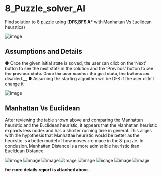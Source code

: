 # 8_Puzzle_solver_AI
Find solution to 8 puzzle using (**DFS**,**BFS**,**A*** with Manhattan Vs Euclidean heurstics)

![image](https://user-images.githubusercontent.com/54478282/169845334-e02fa837-8bbe-49bd-9ccb-ecdeb3c5f40b.png)

## Assumptions and Details
● Once the given initial state is solved, the user can click on
the ‘Next’ button to see the next state in the solution and
the ‘Previous’ button to see the previous state. Once the
user reaches the goal state, the buttons are disabled.__
● Assuming the starting algorithm will be DFS if the user
didn’t change it



![image](https://user-images.githubusercontent.com/54478282/169845974-31524f0b-2d2d-4357-866a-d536d7cd3d31.png)

## **Manhattan Vs Euclidean**
After reviewing the table shown above and comparing the
Manhattan heuristic and the Euclidean heuristic, it appears
that the Manhattan heuristic expands less nodes and has a
shorter running time in general. This aligns with the
hypothesis that Manhattan heuristic would be better as the
heuristic is a better model of how moves are made in the
8-puzzle. In conclusion, Manhattan Distance is a more
admissible heuristic than Euclidean Distance.

![image](https://user-images.githubusercontent.com/54478282/169846141-5a7e1d10-ad6d-41c8-bbc3-8d04f13be47e.png)
![image](https://user-images.githubusercontent.com/54478282/169846214-0aad7ed1-8e46-411c-bfb5-5e62244f23fe.png)
![image](https://user-images.githubusercontent.com/54478282/169846283-b1d92d37-7002-4a18-b83c-35fc5b4bea21.png)
![image](https://user-images.githubusercontent.com/54478282/169846352-55ca11b7-3744-4457-abf0-3c44f33e5a4e.png)
![image](https://user-images.githubusercontent.com/54478282/169846398-11a52dc6-4ab5-442b-b496-8bb0b75640d6.png)
![image](https://user-images.githubusercontent.com/54478282/169846482-11834a1f-8ab8-488a-817f-30fc34be4bfb.png)
![image](https://user-images.githubusercontent.com/54478282/169846539-e9710093-a40f-428d-b51a-12e6e7cdbd3c.png)
![image](https://user-images.githubusercontent.com/54478282/169846576-06a5d0be-00d6-4e41-ae96-94590cf02cf2.png)


**for more details report is attached above.**

